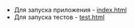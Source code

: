 * Для запуска приложения - [index.html](Atanvadro.github.io/index.html)
* Для запуска тестов - [test.html](Atanvadro.github.io/test.html)
